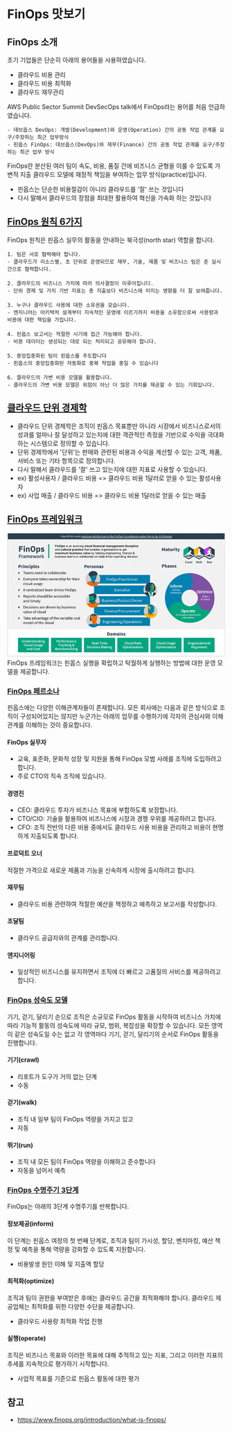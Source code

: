 # FinOps 맛보기

## FinOps 소개
초기 기업들은 단순히 아래의 용어들을 사용하였습니다.
- 클라우드 비용 관리
- 클라우드 비용 최적화
- 클라우드 재무관리

AWS Public Sector Summit DevSecOps talk에서 FinOps라는 용어를 처음 언급하였습니다.
```text 
- 데브옵스 DevOps: 개발(Development)와 운영(Operation) 간의 공동 작업 관계를 요구/주장하는 최근 업무방식
- 핀옵스 FinOps: 데브옵스(DevOps)와 재무(Finance) 간의 공동 작업 관계를 요구/주장하는 최근 업무 방식
```
FinOps란 분산된 여러 팀이 속도, 비용, 품질 간에 비즈니스 균형을 이룰 수 있도록 가변적 지출 클라우드 모델에 재정적 책임을 부여하는 업무 방식(practice)입니다.

- 핀옵스는 단순한 비용절감이 아니라 클라우드를 '잘' 쓰는 것입니다
- 다시 말해서 클라우드의 장점을 최대한 활용하여 혁신을 가속화 하는 것입니다

## [FinOps 원칙 6가지](https://www.finops.org/framework/principles/)
FinOps 원칙은 핀옵스 실무의 활동을 안내하는 북극성(north star) 역할을 합니다.

```text
1. 팀은 서로 협력해야 합니다.
- 클라우드가 리소스별, 초 단위로 운영되므로 재무, 기술, 제품 및 비즈니스 팀은 준 실시간으로 협력합니다.

2. 클라우드의 비즈니스 가치에 따라 의사결정이 이루어집니다.
- 단위 경제 및 가치 기반 지표는 총 지출보다 비즈니스에 미치는 영향을 더 잘 보여줍니다.

3. 누구나 클라우드 사용에 대한 소유권을 갖습니다.
- 엔지니어는 아키텍처 설계부터 지속적인 운영에 이르기까지 비용을 소유함으로써 사용량과 비용에 대한 책임을 가집니다.

4. 핀옵스 보고서는 적절한 시기에 접근 가능해야 합니다.
- 비용 데이터는 생성되는 대로 되는 처리되고 공유해야 합니다.

5. 중앙집중화된 팀이 핀옵스를 주도합니다
- 핀옵스의 중앙집중화된 자동화로 중복 작업을 중일 수 있습니다

6. 클라우드의 가변 비용 모델을 활용합니다.
- 클라우드의 가변 비용 모델은 위험이 아닌 더 많은 가치를 제공할 수 있는 기회입니다.
```

## [클라우드 단위 경제학](https://www.finops.org/wg/introduction-cloud-unit-economics/)
- 클라우드 단위 경제학은 조직이 핀옵스 목표뿐만 아니라 시장에서 비즈니스로서의 성과를 얼마나 잘 달성하고 있는지에 대한 객관적인 측정을 기반으로 수익을 극대화하는 시스템으로 정의할 수 있습니다.
- 단위 경제학에서 '단위'는 판매와 관련된 비용과 수익을 계산할 수 있는 고객, 제품, 서비스 또는 기타 항목으로 정의합니다.
- 다시 말해서 클라우드를 '잘' 쓰고 있는지에 대한 지표로 사용할 수 있습니다.
- ex) 활성사용자 / 클라우드 비용 => 클라우드 비용 1달러로 얻을 수 있는 활성사용자 
- ex) 사업 매출 / 클라우드 비용 => 클라우드 비용 1달러로 얻을 수 있는 매출

## [FinOps 프레임워크](https://www.finops.org/framework/)
![img_17.png](img_17.png)
FinOps 프레임워크는 핀옵스 실행을 확립하고 탁월하게 실행하는 방법에 대한 운영 모델을 제공합니다.
 
### [FinOps 페르소나](https://www.finops.org/framework/personas/)
핀옵스에는 다양한 이해관계자들이 존재합니다. 모든 회사에는 다음과 같은 방식으로 조직이 구성되어있지는 않지만 누군가는 아래의 업무를 수행하기에 각자의 관심사와 이해관계를 이해하는 것이 중요합니다.

#### FinOps 실무자
- 교육, 표준화, 문화적 성장 및 지원을 통해 FinOps 모범 사례를 조직에 도입하려고 합니다.
- 주로 CTO의 직속 조직에 있습니다.

#### 경영진
- CEO: 클라우드 투자가 비즈니스 목표에 부합하도록 보장합니다.
- CTO/CIO: 기술을 활용하여 비즈니스에 시장과 경쟁 우위를 제공하려고 합니다.
- CFO: 조직 전반의 다른 비용 중에서도 클라우드 사용 비용을 관리하고 비용이 현명하게 지출되도록 합니다.

#### 프로덕트 오너
적절한 가격으로 새로운 제품과 기능을 신속하게 시장에 출시하려고 합니다.

#### 재무팀
- 클라우드 비용 관련하여 적절한 예산을 책정하고 예측하고 보고서를 작성합니다.

#### 조달팀
- 클라우드 공급자와의 관계를 관리합니다.

#### 엔지니어링
- 일상적인 비즈니스를 유지하면서 조직에 더 빠르고 고품질의 서비스를 제공하려고 합니다.

### [FinOps 성숙도 모델](https://www.finops.org/framework/maturity-model/)
기기, 걷기, 달리기 순으로 조직은 소규모로 FinOps 활동을 시작하여 비즈니스 가치에 따라 기능적 활동의 성숙도에 따라 규모, 범위, 복잡성을 확장할 수 있습니다.
모든 영역이 같은 성숙도일 수는 없고 각 영역마다 기기, 걷기, 달리기의 순서로 FinOps 활동을 진행합니다.

#### 기기(crawl)
- 리포트가 도구가 거의 없는 단계
- 수동
#### 걷기(walk)
- 조직 내 일부 팀이 FinOps 역량을 가지고 있고
- 자동
#### 뛰기(run)
- 조직 내 모든 팀이 FinOps 역량을 이해하고 준수합니다
- 자동을 넘어서 예측

### [FinOps 수명주기 3단계](https://www.finops.org/framework/phases/)
FinOps는 아래의 3단계 수명주기를 반복합니다.

#### 정보제공(inform)
이 단계는 핀옵스 여정의 첫 번째 단계로, 조직과 팀이 가시성, 할당, 벤치마킹, 예산 책정 및 예측을 통해 역량을 강화할 수 있도록 지원합니다.
- 비용발생 원인 이해 및 지출액 할당

#### 최적화(optimize)
조직과 팀이 권한을 부여받은 후에는 클라우드 공간을 최적화해야 합니다. 클라우드 제공업체는 최적화를 위한 다양한 수단을 제공합니다.
- 클라우드 사용량 최적화 작업 진행

#### 실행(operate)
조직은 비즈니스 목표와 이러한 목표에 대해 추적하고 있는 지표, 그리고 이러한 지표의 추세를 지속적으로 평가하기 시작합니다.
- 사업적 목표를 기준으로 핀옵스 활동에 대한 평가

## 참고
- https://www.finops.org/introduction/what-is-finops/